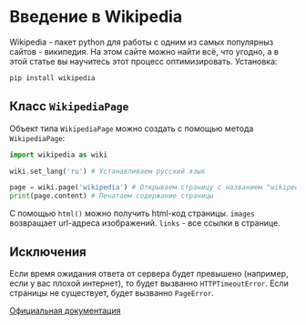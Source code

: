 # Введение в Wikipedia

Wikipedia - пакет python для работы с одним из самых популярныз сайтов - википедия. На этом сайте можно найти всё, что угодно, а в этой статье вы научитесь этот процесс оптимизировать.
Установка:

```python
pip install wikipedia
```

## Класс `WikipediaPage`

Объект типа `WikipediaPage` можно создать с помощью метода `WikipediaPage`:

```python
import wikipedia as wiki

wiki.set_lang('ru') # Устанавливаем русский язык

page = wiki.page('wikipedia') # Открываем страницу с названием "wikipedia"
print(page.content) # Печатаем содержание страницы
```

С помощью `html()` можно получить html-код страницы. `images` возвращает url-адреса изображений. `links` - все ссылки в странице.

## Исключения

Если время ожидания ответа от сервера будет превышено (например, если у вас плохой интернет), то будет вызванно `HTTPTimeoutError`.
Если страницы не существует, будет вызванно `PageError`.

[Официальная документация](https://wikipedia.readthedocs.io/en/latest/code.html#api)
